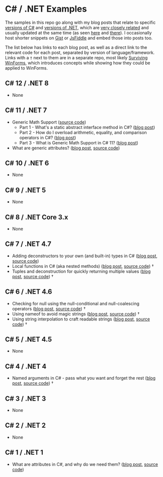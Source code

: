 # C# / .NET Examples

The samples in this repo go along with my blog posts that relate to specific [versions of C#](https://learn.microsoft.com/en-us/dotnet/csharp/whats-new/csharp-version-history) and [versions of .NET](https://learn.microsoft.com/en-us/dotnet/core/whats-new/), which are [very closely related](https://learn.microsoft.com/en-us/dotnet/csharp/whats-new/relationships-between-language-and-library) and usually updated at the same time (as seen [here](https://github.com/dotnet/csharplang/blob/main/Language-Version-History.md) and [there](https://en.wikipedia.org/wiki/C_Sharp_(programming_language)#Versions)). I occasionally host shorter snippets on [Gist](https://gist.github.com/grantwinney) or [JsFiddle](https://jsfiddle.net/user/grantwinney/fiddles/) and embed those into posts too.

The list below has links to each blog post, as well as a direct link to the relevant code for each post, separated by version of language/framework. Links with a `†` next to them are in a separate repo, most likely [Surviving WinForms](https://github.com/grantwinney/Surviving-WinForms), which introduces concepts while showing how they could be applied to WinForms.

## C# 12 / .NET 8

- None

## C# 11 / .NET 7

- Generic Math Support ([source code](https://github.com/grantwinney/CSharpDotNetExamples/tree/master/C%23%2011/GenericMathSupport))
  - Part 1 - What's a static abstract interface method in C#? ([blog post](https://grantwinney.com/whats-a-static-abstract-interface-method-in-c))
  - Part 2 - How do I overload arithmetic, equality, and comparison operators in C#? ([blog post](https://grantwinney.com/how-do-i-overload-operators-in-csharp))
  - Part 3 - What is Generic Math Support in C# 11? ([blog post](https://grantwinney.com/whats-generic-math-support-in-csharp))
- What are generic attributes? ([blog post](https://grantwinney.com/what-are-generic-attributes), [source code](https://github.com/grantwinney/CSharpDotNetExamples/tree/master/C%23%2011/GenericAttributes))

## C# 10 / .NET 6

- None

## C# 9 / .NET 5

- None

## C# 8 / .NET Core 3.x

- None

## C# 7 / .NET 4.7

- Adding deconstructors to your own (and built-in) types in C# ([blog post](https://grantwinney.com/adding-deconstructors-in-csharp-is-it-worth-it), [source code](https://github.com/grantwinney/CSharpDotNetExamples/tree/master/C%23%2007/DeconstructingUserDefinedTypes))
- Local functions in C# (aka nested methods) ([blog post](https://grantwinney.com/local-functions-in-csharp-aka-nested-methods), [source code](https://github.com/grantwinney/SurvivingWinForms/tree/master/ClarityConciseness/LocalFunctions)) †
- Tuples and deconstruction for quickly returning multiple values ([blog post](https://grantwinney.com/using-tuple-and-deconstruction-to-return-multiple-values), [source code](https://github.com/grantwinney/SurvivingWinForms/tree/master/ClarityConciseness/TupleDeconstruction)) †

## C# 6 / .NET 4.6

- Checking for null using the null-conditional and null-coalescing operators ([blog post](https://grantwinney.com/null-conditional-and-null-coalescing-operators), [source code](https://github.com/grantwinney/SurvivingWinForms/tree/master/ClarityConciseness/NullHandlingOperators)) †
- Using nameof to avoid magic strings ([blog post](https://grantwinney.com/using-nameof-to-avoid-magic-strings), [source code](https://github.com/grantwinney/Surviving-WinForms/tree/master/AntiPatterns/MagicStrings/NameOfVersusMagicStrings)) †
- Using string interpolation to craft readable strings ([blog post](https://grantwinney.com/using-string-interpolation-to-craft-readable-strings), [source code](https://github.com/grantwinney/SurvivingWinForms/tree/master/ClarityConciseness/StringInterpolation)) †

## C# 5 / .NET 4.5

- None

## C# 4 / .NET 4

- Named arguments in C# - pass what you want and forget the rest ([blog post](https://grantwinney.com/named-arguments-in-c-pass-what-you-want-and-forget-the-rest), [source code](https://github.com/grantwinney/SurvivingWinForms/tree/master/ClarityConciseness/NamedArguments)) †

## C# 3 / .NET 3

- None

## C# 2 / .NET 2

- None

## C# 1 / .NET 1

- What are attributes in C#, and why do we need them? ([blog post](https://grantwinney.com/5-examples-of-attributes-in-c-and-why-youll-want-to-make-your-own/), [source code](https://github.com/grantwinney/CSharpDotNetExamples/tree/master/C%23%2001/Attributes))
